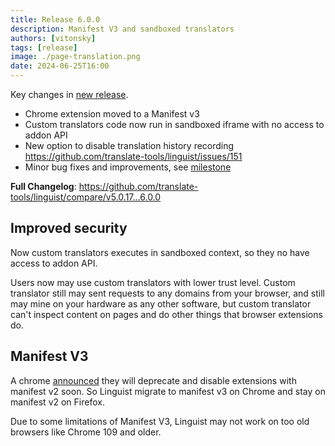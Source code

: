 ```yaml
---
title: Release 6.0.0
description: Manifest V3 and sandboxed translators
authors: [vitonsky]
tags: [release]
image: ./page-translation.png
date: 2024-06-25T16:00
---
```


Key changes in [new release](https://github.com/translate-tools/linguist/releases/tag/v6.0.0).

- Chrome extension moved to a Manifest v3
- Custom translators code now run in sandboxed iframe with no access to addon API
- New option to disable translation history recording https://github.com/translate-tools/linguist/issues/151
- Minor bug fixes and improvements, see [milestone](https://github.com/translate-tools/linguist/milestone/7?closed=1)

**Full Changelog**: https://github.com/translate-tools/linguist/compare/v5.0.17...6.0.0

## Improved security

Now custom translators executes in sandboxed context, so they no have access to addon API.

Users now may use custom translators with lower trust level. Custom translator still may sent requests to any domains from your browser, and still may mine on your hardware as any other software, but custom translator can't inspect content on pages and do other things that browser extensions do.

## Manifest V3

A chrome [announced](https://developer.chrome.com/blog/resuming-the-transition-to-mv3/#the_phase-out_timeline) they will deprecate and disable extensions with manifest v2 soon. So Linguist migrate to manifest v3 on Chrome and stay on manifest v2 on Firefox.

Due to some limitations of Manifest V3, Linguist may not work on too old browsers like Chrome 109 and older.